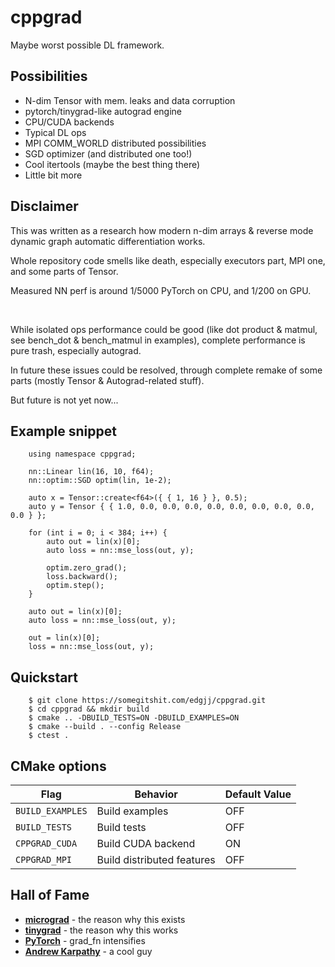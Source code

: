 # cppgrad

Maybe worst possible DL framework.

## Possibilities
- N-dim Tensor with mem. leaks and data corruption
- pytorch/tinygrad-like autograd engine
- CPU/CUDA backends
- Typical DL ops
- MPI COMM_WORLD distributed possibilities
- SGD optimizer (and distributed one too!)
- Cool itertools (maybe the best thing there)
- Little bit more

## Disclaimer
This was written as a research how modern n-dim arrays & reverse mode
dynamic graph automatic differentiation works.

Whole repository code smells like death, especially executors part, MPI one,
and some parts of Tensor.

Measured NN perf is around 1/5000 PyTorch on CPU, and 1/200 on GPU.

<br />

While isolated ops performance could be good (like dot product & matmul, see bench_dot & bench_matmul in examples), complete performance is pure trash, 
especially autograd.

In future these issues could be resolved, through complete remake of some parts (mostly Tensor & Autograd-related stuff).

But future is not yet now...

## Example snippet
```
	using namespace cppgrad;

	nn::Linear lin(16, 10, f64);
    nn::optim::SGD optim(lin, 1e-2);

    auto x = Tensor::create<f64>({ { 1, 16 } }, 0.5);
    auto y = Tensor { { 1.0, 0.0, 0.0, 0.0, 0.0, 0.0, 0.0, 0.0, 0.0, 0.0 } };

	for (int i = 0; i < 384; i++) {
        auto out = lin(x)[0];
        auto loss = nn::mse_loss(out, y);

        optim.zero_grad();
        loss.backward();
        optim.step();
    }

	auto out = lin(x)[0];
    auto loss = nn::mse_loss(out, y);

    out = lin(x)[0];
    loss = nn::mse_loss(out, y);
```

## Quickstart
```
	$ git clone https://somegitshit.com/edgjj/cppgrad.git
	$ cd cppgrad && mkdir build
	$ cmake .. -DBUILD_TESTS=ON -DBUILD_EXAMPLES=ON
	$ cmake --build . --config Release
	$ ctest .
```

## CMake options

| Flag             | Behavior                   | Default Value |
| ---------------- | -------------------------- | ------------- |
| `BUILD_EXAMPLES` | Build examples             | OFF           |
| `BUILD_TESTS`    | Build tests                | OFF           |
| `CPPGRAD_CUDA`   | Build CUDA backend         | ON            |
| `CPPGRAD_MPI`    | Build distributed features | OFF           |

## Hall of Fame

* **[micrograd](https://github.com/karpathy/micrograd)** - the reason why this exists
* **[tinygrad](https://github.com/geohot/tinygrad)** - the reason why this works
* **[PyTorch](https://github.com/pytorch/pytorch)** - grad_fn intensifies
* **[Andrew Karpathy](https://github.com/karpathy)** - a cool guy